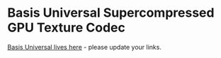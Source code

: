 # Basis Universal Supercompressed GPU Texture Codec

[Basis Universal lives here](https://github.com/BinomialLLC/basis_universal) - please update your links.

